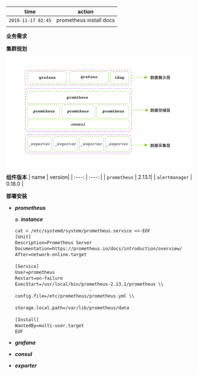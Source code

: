 | time | action|
| :---: | :---: |
|  `2019-11-17 02:45` | prometheus install docs |
||

**业务需求**


**集群规划**

![design.architecture](/Prometheus/images/ops.prometheus.design.architecture.png)

**组件版本**
| name | version| 
| :---: | :---: |
| `prometheus` | 2.13.1|
| `alertmanager` | 0.18.0 
|

**部署安装**

- ***prometheus***

    a. ***instance***
    ```shell
    cat > /etc/systemd/system/prometheus.service <<-EOF
    [Unit]
    Description=Prometheus Server
    Documentation=https://prometheus.io/docs/introduction/overview/
    After=network-online.target

    [Service]
    User=prometheus
    Restart=on-failure
    ExecStart=/usr/local/bin/prometheus-2.13.1/prometheus \\
                                -config.file=/etc/prometheus/prometheus.yml \\
                                -storage.local.path=/var/lib/prometheus/data

    [Install]
    WantedBy=multi-user.target
    EOF
    ```

- ***grafana***

- ***consul***

- ***exporter***


